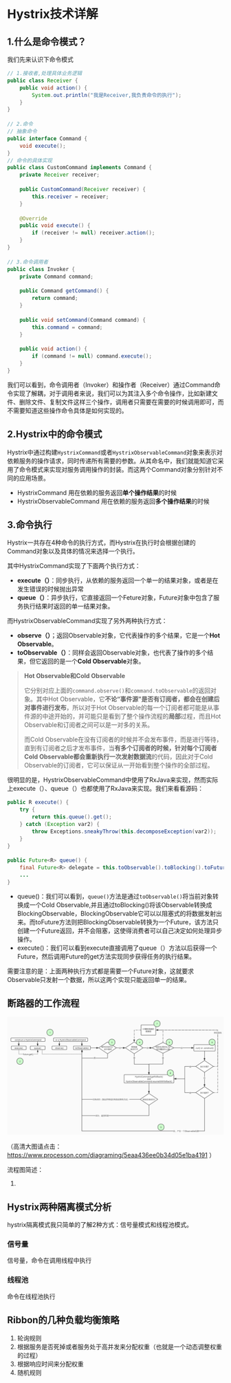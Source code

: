 # Hystrix技术详解

## 1.什么是命令模式？

我们先来认识下命令模式

```java
// 1.接收者,处理具体业务逻辑
public class Receiver {
    public void action() {
        System.out.println("我是Receiver,我负责命令的执行");
    }
}

// 2.命令
// 抽象命令
public interface Command {
    void execute();
}
// 命令的具体实现
public class CustomCommand implements Command {
    private Receiver receiver;

    public CustomCommand(Receiver receiver) {
        this.receiver = receiver;
    }

    @Override
    public void execute() {
        if (receiver != null) receiver.action();
    }
}

// 3.命令调用者
public class Invoker {
    private Command command;

    public Command getCommand() {
        return command;
    }

    public void setCommand(Command command) {
        this.command = command;
    }

    public void action() {
        if (command != null) command.execute();
    }
}
```

我们可以看到，命令调用者（Invoker）和操作者（Receiver）通过Command命令实现了解耦，对于调用者来说，我们可以为其注入多个命令操作，比如新建文件、删除文件、复制文件这样三个操作，调用者只需要在需要的时候调用即可，而不需要知道这些操作命令具体是如何实现的。



## 2.Hystrix中的命令模式

Hystrix中通过构建`HystrixCommand`或者`HystrixObservableCommand`对象来表示对依赖服务的操作请求，同时传递所有需要的参数。从其命名中，我们就能知道它采用了命令模式来实现对服务调用操作的封装。而这两个Command对象分别针对不同的应用场景。

* HystrixCommand 用在依赖的服务返回**单个操作结果**的时候
* HystrixObservableCommand 用在依赖的服务返回**多个操作结果**的时候



## 3.命令执行

Hystrix一共存在4种命令的执行方式，而Hystrix在执行时会根据创建的Command对象以及具体的情况来选择一个执行。

其中HystrixCommand实现了下面两个执行方式：

* **execute（）**：同步执行，从依赖的服务返回一个单一的结果对象，或者是在发生错误的时候抛出异常
* **queue（）**：异步执行，它直接返回一个Feture对象，Future对象中包含了服务执行结果时返回的单一结果对象。

而HystrixObservableCommand实现了另外两种执行方式：

* **observe（）**；返回Observable对象，它代表操作的多个结果，它是一个**Hot Observable**。
* **toObservable（）**：同样会返回Observable对象，也代表了操作的多个结果，但它返回的是一个**Cold Observable**对象。

> **Hot Observable和Cold Observable**
>
> 它分别对应上面的`command.observe()`和`command.toObservable`的返回对象。其中Hot Observable，它**不论“事件源”是否有订阅者，都会在创建后对事件进行发布**，所以对于Hot Observable的每一个订阅者都可能是从事件源的中途开始的，并可能只是看到了整个操作流程的**局部**过程，而且Hot Observable和订阅者之间可以是一对多的关系。
>
> 而Cold Observable在没有订阅者的时候并不会发布事件，而是进行等待，直到有订阅者之后才发布事件，当**有多个订阅者的时候，针对每个订阅者Cold Observable都会重新执行一次发射数据流**的代码，因此对于Cold Observable的订阅者，它可以保证从一开始看到整个操作的全部过程。

很明显的是，HystrixObservableCommand中使用了RxJava来实现，然而实际上execute（）、queue（）也都使用了RxJava来实现。我们来看看源码：

```java
public R execute() {
    try {
        return this.queue().get();
    } catch (Exception var2) {
        throw Exceptions.sneakyThrow(this.decomposeException(var2));
    }
}

public Future<R> queue() {
    final Future<R> delegate = this.toObservable().toBlocking().toFuture();
    ...
}
```

* queue()：我们可以看到，`queue()`方法是通过`toObservable()`将当前对象转换成一个Cold Observable,并且通过toBlocking()将该Observable转换成BlockingObservable，BlockingObservable它可以以阻塞式的将数据发射出来。而toFuture方法则把BlockingObservable转换为一个Future，该方法只创建一个Future返回，并不会阻塞，这使得消费者可以自己决定如何处理异步操作。
* execute()：我们可以看到execute直接调用了queue（）方法以后获得一个Future，然后调用Future的get方法实现同步获得任务的执行结果。

需要注意的是：上面两种执行方式都是需要一个Future对象，这就要求Observable只发射一个数据，所以这两个实现只能返回单一的结果。

## 断路器的工作流程

![](Hystrix处理请求流程图.jpg)

（高清大图请点击：<https://www.processon.com/diagraming/5eaa436ee0b34d05e1ba4191> ）

流程图简述：

1. 







## Hystrix两种隔离模式分析

hystrix隔离模式我只简单的了解2种方式：信号量模式和线程池模式。

### 信号量

信号量，命令在调用线程中执行

### 线程池

命令在线程池执行



## Ribbon的几种负载均衡策略

1. 轮询规则
2. 根据服务是否死掉或者服务处于高并发来分配权重（也就是一个动态调整权重的过程）
3. 根据响应时间来分配权重
4. 随机规则

